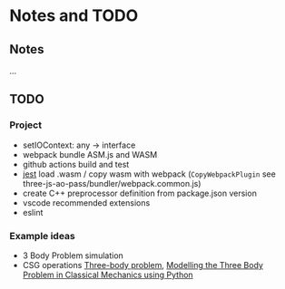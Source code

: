 # Notes and TODO

## Notes

...

## TODO

### Project

- setIOContext: any -> interface
- webpack bundle ASM.js and WASM
- github actions build and test
- [jest](https://jestjs.io/) load .wasm / copy wasm with webpack (`CopyWebpackPlugin` see three-js-ao-pass/bundler/webpack.common.js)
- create C++ preprocessor definition from package.json version
- vscode recommended extensions
- eslint

### Example ideas

- 3 Body Problem simulation
- CSG operations [Three-body problem](https://en.wikipedia.org/wiki/Three-body_problem), [Modelling the Three Body Problem in Classical Mechanics using Python](https://towardsdatascience.com/modelling-the-three-body-problem-in-classical-mechanics-using-python-9dc270ad7767)
